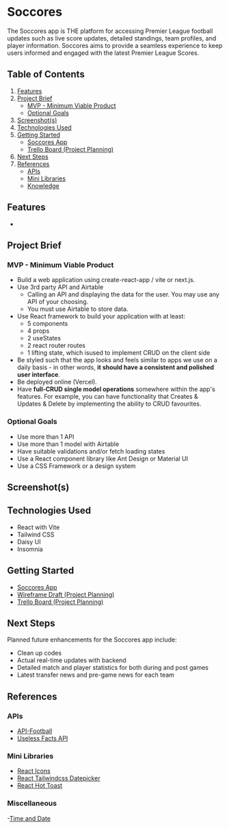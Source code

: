 # Soccores

The Soccores app is THE platform for accessing Premier League football updates such as live score updates, detailed standings, team profiles, and player information. Soccores aims to provide a seamless experience to keep users informed and engaged with the latest Premier League Scores.

## Table of Contents

1. [Features](#features)
1. [Project Brief](#project-brief)
   - [MVP - Minimum Viable Product](#mvp---minimum-viable-product)
   - [Optional Goals](#optional-goals)
1. [Screenshot(s)](#screenshots)
1. [Technologies Used](#technologies-used)
1. [Getting Started](#getting-started)
   - [Soccores App](#soccores-app)
   - [Trello Board (Project Planning)](#trello-board-project-planning)
1. [Next Steps](#next-steps)
1. [References](#references)
   - [APIs](#apis)
   - [Mini Libraries](#mini-libraries)
   - [Knowledge](#knowledge)

## Features

-

## Project Brief

### MVP - Minimum Viable Product

- Build a web application using create-react-app / vite or next.js.
- Use 3rd party API and Airtable
  - Calling an API and displaying the data for the user. You may use any API of your choosing.
  - You must use Airtable to store data.
- Use React framework to build your application with at least:
  - 5 components
  - 4 props
  - 2 useStates
  - 2 react router routes
  - 1 lifting state, which isused to implement CRUD on the client side
- Be styled such that the app looks and feels similar to apps we use on a daily basis - in other words, **it should have a consistent and polished user interface**.
- Be deployed online (Vercel).
- Have **full-CRUD single model operations** somewhere within the app's features. For example, you can have functionality that Creates & Updates & Delete by implementing the ability to CRUD favourites.

### Optional Goals

- Use more than 1 API
- Use more than 1 model with Airtable
- Have suitable validations and/or fetch loading states
- Use a React component library like Ant Design or Material UI
- Use a CSS Framework or a design system

## Screenshot(s)

## Technologies Used

- React with Vite
- Tailwind CSS
- Daisy UI
- Insomnia

## Getting Started

- [Soccores App](https://soccores.vercel.app/)
- [Wireframe Draft (Project Planning)](https://miro.com/app/board/uXjVMm6lVFE=/?share_link_id=778211192354)
- [Trello Board (Project Planning)](https://trello.com/invite/b/aijMVvGr/ATTI936ee6404ee21b6a0b914c63f754835e30A42DA9/football-livescore)

## Next Steps

Planned future enhancements for the Soccores app include:

- Clean up codes
- Actual real-time updates with backend
- Detailed match and player statistics for both during and post games
- Latest transfer news and pre-game news for each team

## References

### APIs

- [API-Football](https://www.api-football.com/)
- [Useless Facts API](https://uselessfacts.jsph.pl/)

### Mini Libraries

- [React Icons](https://react-icons.github.io/react-icons/)
- [React Tailwindcss Datepicker](https://react-tailwindcss-datepicker.vercel.app/)
- [React Hot Toast](https://react-hot-toast.com/)

### Miscellaneous

-[Time and Date](https://developer.mozilla.org/en-US/docs/Web/JavaScript/Reference/Global_Objects/Date/toLocaleTimeString)

